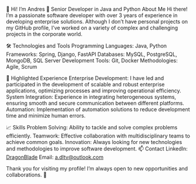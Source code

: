 👋 Hi! I’m Andres
🚀 Senior Developer in Java and Python
About Me
Hi there! I’m a passionate software developer with over 3 years of experience in developing enterprise solutions. Although I don’t have personal projects on my GitHub profile, I’ve worked on a variety of complex and challenging projects in the corporate world.

🛠️ Technologies and Tools
Programming Languages: Java, Python
Frameworks: Spring, Django, FastAPI
Databases: MySQL, PostgreSQL, MongoDB, SQL Server
Development Tools: Git, Docker
Methodologies: Agile, Scrum

🌟 Highlighted Experience
Enterprise Development: I have led and participated in the development of scalable and robust enterprise applications, optimizing processes and improving operational efficiency.
System Integration: Experience in integrating heterogeneous systems, ensuring smooth and secure communication between different platforms.
Automation: Implementation of automation solutions to reduce development time and minimize human errors.

📈 Skills
Problem Solving: Ability to tackle and solve complex problems efficiently.
Teamwork: Effective collaboration with multidisciplinary teams to achieve common goals.
Innovation: Always looking for new technologies and methodologies to improve software development.
📫 Contact
LinkedIn: [DragonBlade](https://www.linkedin.com/in/adltv/)
Email: a.dltv@outlook.com

Thank you for visiting my profile! I’m always open to new opportunities and collaborations. 🚀
